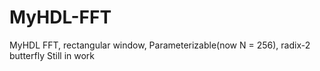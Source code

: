 # MyHDL-FFT

MyHDL FFT, rectangular window, Parameterizable(now N = 256), radix-2 butterfly
Still in work
